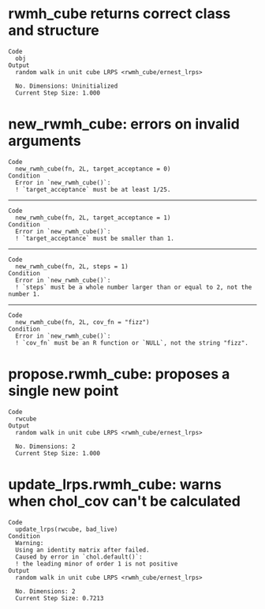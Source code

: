# rwmh_cube returns correct class and structure

    Code
      obj
    Output
      random walk in unit cube LRPS <rwmh_cube/ernest_lrps>
      
      No. Dimensions: Uninitialized
      Current Step Size: 1.000

# new_rwmh_cube: errors on invalid arguments

    Code
      new_rwmh_cube(fn, 2L, target_acceptance = 0)
    Condition
      Error in `new_rwmh_cube()`:
      ! `target_acceptance` must be at least 1/25.

---

    Code
      new_rwmh_cube(fn, 2L, target_acceptance = 1)
    Condition
      Error in `new_rwmh_cube()`:
      ! `target_acceptance` must be smaller than 1.

---

    Code
      new_rwmh_cube(fn, 2L, steps = 1)
    Condition
      Error in `new_rwmh_cube()`:
      ! `steps` must be a whole number larger than or equal to 2, not the number 1.

---

    Code
      new_rwmh_cube(fn, 2L, cov_fn = "fizz")
    Condition
      Error in `new_rwmh_cube()`:
      ! `cov_fn` must be an R function or `NULL`, not the string "fizz".

# propose.rwmh_cube: proposes a single new point

    Code
      rwcube
    Output
      random walk in unit cube LRPS <rwmh_cube/ernest_lrps>
      
      No. Dimensions: 2
      Current Step Size: 1.000

# update_lrps.rwmh_cube: warns when chol_cov can't be calculated

    Code
      update_lrps(rwcube, bad_live)
    Condition
      Warning:
      Using an identity matrix after failed.
      Caused by error in `chol.default()`:
      ! the leading minor of order 1 is not positive
    Output
      random walk in unit cube LRPS <rwmh_cube/ernest_lrps>
      
      No. Dimensions: 2
      Current Step Size: 0.7213

